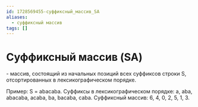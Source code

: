 ```yaml
---
id: 1728569455-суффиксный_массив_SA
aliases:
  - суффиксный массив
tags: []
---
```


# Суффиксный массив (SA)
\- массив, состоящий из начальных позиций всех суффиксов строки S, отсортированных в лексикографическом порядке.

Пример: S = abacaba.
Суффиксы в лексикографическом порядке: a, aba, abacaba, acaba, ba, bacaba, caba.
Суффиксный массив: 6, 4, 0, 2, 5, 1, 3.
